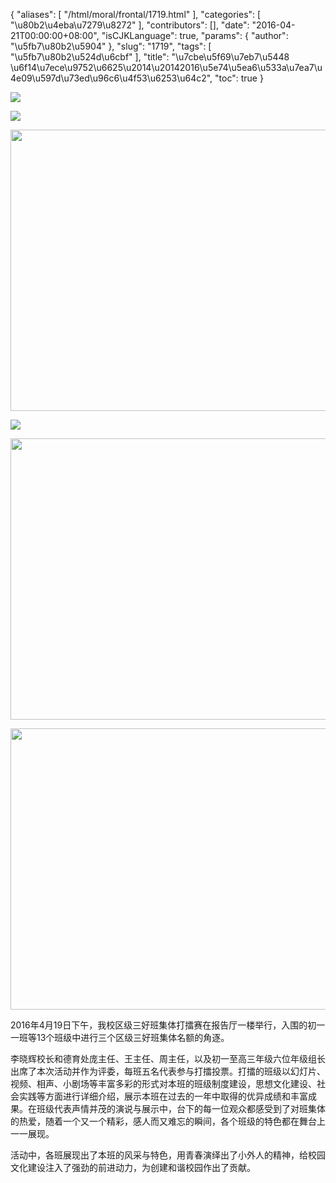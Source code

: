 {
    "aliases": [
        "/html/moral/frontal/1719.html"
    ],
    "categories": [
        "\u80b2\u4eba\u7279\u8272"
    ],
    "contributors": [],
    "date": "2016-04-21T00:00:00+08:00",
    "isCJKLanguage": true,
    "params": {
        "author": "\u5fb7\u80b2\u5904"
    },
    "slug": "1719",
    "tags": [
        "\u5fb7\u80b2\u524d\u6cbf"
    ],
    "title": "\u7cbe\u5f69\u7eb7\u5448  \u6f14\u7ece\u9752\u6625\u2014\u20142016\u5e74\u5ea6\u533a\u7ea7\u4e09\u597d\u73ed\u96c6\u4f53\u6253\u64c2",
    "toc": true
}


<img
    src="http://www.tfls.cn/images/160421/7-160421135250561.jpg"
    style="display:block;margin-left:auto;margin-right:auto;"
    decoding="async"
    fetchpriority="auto"
    loading="lazy"
/>





<img
    src="http://www.tfls.cn/images/160421/7-160421135249160.jpg"
    style="display:block;margin-left:auto;margin-right:auto;"
    decoding="async"
    fetchpriority="auto"
    loading="lazy"
/>





<img
    src="https://cdn.tfls.online/mirror/full/76a19dfd34cb4ec05f20922871524809507d8322.jpg"
    style="display:block;margin-left:auto;margin-right:auto;"
    decoding="async"
    fetchpriority="auto"
    loading="lazy"
    height="450"
    width="600"
/>





<img
    src="http://www.tfls.cn/images/160421/7-16042113524V34.jpg"
    style="display:block;margin-left:auto;margin-right:auto;"
    decoding="async"
    fetchpriority="auto"
    loading="lazy"
/>





<img
    src="https://cdn.tfls.online/mirror/full/9c91a617ab859eaeebf1a69860fd878eadbb9eaf.jpg"
    style="display:block;margin-left:auto;margin-right:auto;"
    decoding="async"
    fetchpriority="auto"
    loading="lazy"
    height="450"
    width="600"
/>





<img
    src="https://cdn.tfls.online/mirror/full/c023debe817838d656bfc5dc1e65bd23c129814b.jpg"
    style="display:block;margin-left:auto;margin-right:auto;"
    decoding="async"
    fetchpriority="auto"
    loading="lazy"
    height="450"
    width="600"
/>








2016年4月19日下午，我校区级三好班集体打擂赛在报告厅一楼举行，入围的初一一班等13个班级中进行三个区级三好班集体名额的角逐。




李晓辉校长和德育处庞主任、王主任、周主任，以及初一至高三年级六位年级组长出席了本次活动并作为评委，每班五名代表参与打擂投票。打擂的班级以幻灯片、视频、相声、小剧场等丰富多彩的形式对本班的班级制度建设，思想文化建设、社会实践等方面进行详细介绍，展示本班在过去的一年中取得的优异成绩和丰富成果。在班级代表声情并茂的演说与展示中，台下的每一位观众都感受到了对班集体的热爱，随着一个又一个精彩，感人而又难忘的瞬间，各个班级的特色都在舞台上一一展现。




活动中，各班展现出了本班的风采与特色，用青春演绎出了小外人的精神，给校园文化建设注入了强劲的前进动力，为创建和谐校园作出了贡献。



  


  





  



